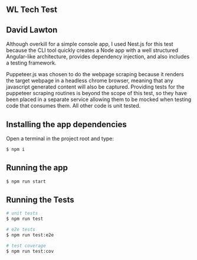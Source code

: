 ## WL Tech Test

## David Lawton

Although overkill for a simple console app, I used Nest.js for this test because the CLI tool quickly creates a Node app with a well structured Angular-like architecture, provides dependency injection, and also includes a testing framework.

Puppeteer.js was chosen to do the webpage scraping because it renders the target webpage in a headless chrome browser, meaning that any javascript generated content will also be captured. Providing tests for the puppeteer scraping routines is beyond the scope of this test, so they have been placed in a separate service allowing them to be mocked when testing code that consumes them. All other code is unit tested.

## Installing the app dependencies

Open a terminal in the project root and type:

```bash
$ npm i
```

## Running the app

```bash
$ npm run start
```

## Running the Tests

```bash
# unit tests
$ npm run test

# e2e tests
$ npm run test:e2e

# test coverage
$ npm run test:cov
```

